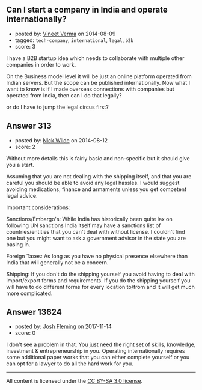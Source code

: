 ## Can I start a company in India and operate internationally?

- posted by: [Vineet Verma](https://stackexchange.com/users/1038747/vineet-verma) on 2014-08-09
- tagged: `tech-company`, `international`, `legal`, `b2b`
- score: 3

<p>I have a B2B startup idea which needs to collaborate with multiple other companies in order to work.</p>

<p>On the Business model level it will be just an online platform operated from Indian servers.
But the scope can be published internationally. Now what I want to know is if I made overseas connections with companies but operated from India, then can I do that legally?</p>

<p>or do I have to jump the legal circus first?</p>



## Answer 313

- posted by: [Nick Wilde](https://stackexchange.com/users/454046/nick-wilde) on 2014-08-12
- score: 2

<p>Without more details this is fairly basic and non-specific but it should give you a start.</p>

<p>Assuming that you are not dealing with the shipping itself, and that you are careful you should be able to avoid any legal hassles. I would suggest avoiding medications, finance and armaments unless you get competent legal advice.</p>

<p>Important considerations:</p>

<p>Sanctions/Embargo's: While India has historically been quite lax on following UN sanctions India itself may have a sanctions list of countries/entities that you can't deal with without license. I couldn't find one but you might want to ask a government advisor in the state you are basing in. </p>

<p>Foreign Taxes: As long as you have no physical presence elsewhere than India that will generally not be a concern.</p>

<p>Shipping: If you don't do the shipping yourself you avoid having to deal with import/export forms and requirements. If you do the shipping yourself you will have to do different forms for every location to/from and it will get much more complicated.</p>



## Answer 13624

- posted by: [Josh Fleming](https://stackexchange.com/users/11769315/josh-fleming) on 2017-11-14
- score: 0

<p>I don't see a problem in that. You just need the right set of skills, knowledge, investment &amp; entrepreneurship in you. Operating internationally requires some additional paper works that you can either complete yourself or you can opt for a lawyer to do all the hard work for you.</p>




---

All content is licensed under the [CC BY-SA 3.0 license](https://creativecommons.org/licenses/by-sa/3.0/).
